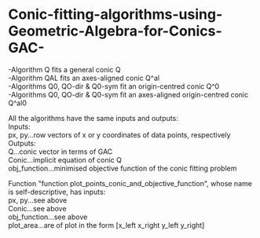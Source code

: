 # Conic-fitting-algorithms-using-Geometric-Algebra-for-Conics-GAC-

-Algorithm Q fits a general conic Q  
-Algorithm QAL fits an axes-aligned conic Q^al  
-Algorithms Q0, QO-dir & Q0-sym fit an origin-centred conic Q^0  
-Algorithms Q0, QO-dir & Q0-sym fit an axes-aligned origin-centred conic Q^al0  

All the algorithms have the same inputs and outputs:  
Inputs:  
  px, py...row vectors of x or y coordinates of data points, respectively  
Outputs:  
  Q...conic vector in terms of GAC  
  Conic...implicit equation of conic Q  
  obj_function...minimised objective function of the conic fitting problem  

Function "function plot_points_conic_and_objective_function", whose name is self-descriptive, has inputs:  
  px, py...see above  
  Conic...see above  
  obj_function...see above  
  plot_area...are of plot in the form [x_left x_right y_left y_right]  
